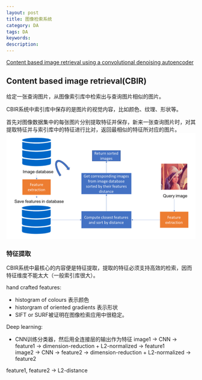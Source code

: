 ```yaml
---
layout: post
title: 图像检索系统
category: DA
tags: DA
keywords:
description:
---
```


[Content based image retrieval using a convolutional denoising autoencoder](https://blog.sicara.com/keras-tutorial-content-based-image-retrieval-convolutional-denoising-autoencoder-dc91450cc511)

## Content based image retrieval(CBIR)
给定一张查询图片，从图像索引库中检索出与查询图片相似的图片。

CBIR系统中索引库中保存的是图片的视觉内容，比如颜色、纹理、形状等。

首先对图像数据集中的每张图片分别提取特征并保存，新来一张查询图片时，对其提取特征并与索引库中的特征进行比对，返回最相似的特征所对应的图片。
![CBIR基础系统](assets/markdown-img-paste-20190506101034142.png)

### 特征提取
CBIR系统中最核心的内容便是特征提取，提取的特征必须支持高效的检索，因而特征维度不能太大（一般索引库很大）。

hand crafted features:
- histogram of colours 表示颜色
- historgram of oriented gradients 表示形状
- SIFT or SURF被证明在图像检索应用中很稳定。

Deep learning:
- CNN训练分类器，然后用全连接层的输出作为特征
image1 -> CNN -> feature1 -> dimension-reduction + L2-normalized -> feature1  
image2 -> CNN -> feature2 -> dimension-reduction + L2-normalized -> feature2

feature1, feature2 -> L2-distance
